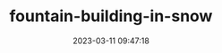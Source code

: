 ---
date: 2023-03-11 09:47:18
imageOriginalPath: photographs/fountain-building-in-snow-image-e6ce602c
imagePreviewPath: photographs/fountain-building-in-snow-preview-69d706b6
photoCamera: Minolta SR-T Super
photoColor: colored
photoDate: 2017-01
photoFilm: Kodak 200 expired
photoLens: ''
photoLocation: Istanbul, Turkiye
photoSource: analog
photoType: building
title: fountain-building-in-snow
translationKey: null
---